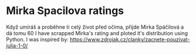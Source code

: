 # **Mirka Spacilova ratings**
Když umíráš a proběhne ti celý život před očima, přijde Mirka Spáčilová a dá tomu 60 
I have scrapped Mirka's rating and ploted it's distribution using Python.
I was inspired by:  https://www.zdrojak.cz/clanky/zacnete-pouzivat-julia-1-0/
